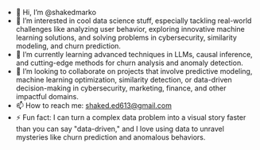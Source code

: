 - 👋 Hi, I’m @shakedmarko
- 👀 I’m interested in cool data science stuff, especially tackling real-world challenges like analyzing user behavior, exploring innovative machine learning solutions, and solving problems in cybersecurity, similarity modeling, and churn prediction.
- 🌱 I’m currently learning advanced techniques in LLMs, causal inference, and cutting-edge methods for churn analysis and anomaly detection.
- 💞️ I’m looking to collaborate on projects that involve predictive modeling, machine learning optimization, similarity detection, or data-driven decision-making in cybersecurity, marketing, finance, and other impactful domains.
- 📫 How to reach me: shaked.ed613@gmail.com
- ⚡ Fun fact: I can turn a complex data problem into a visual story faster than you can say "data-driven," and I love using data to unravel mysteries like churn prediction and anomalous behaviors.
